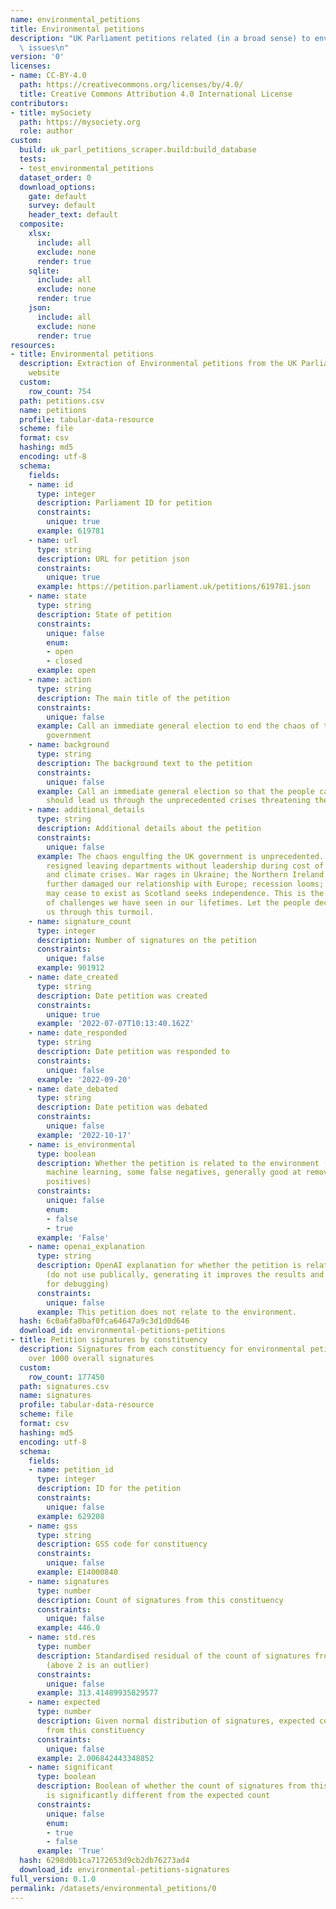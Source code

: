 ```yaml
---
name: environmental_petitions
title: Environmental petitions
description: "UK Parliament petitions related (in a broad sense) to environmental\
  \ issues\n"
version: '0'
licenses:
- name: CC-BY-4.0
  path: https://creativecommons.org/licenses/by/4.0/
  title: Creative Commons Attribution 4.0 International License
contributors:
- title: mySociety
  path: https://mysociety.org
  role: author
custom:
  build: uk_parl_petitions_scraper.build:build_database
  tests:
  - test_environmental_petitions
  dataset_order: 0
  download_options:
    gate: default
    survey: default
    header_text: default
  composite:
    xlsx:
      include: all
      exclude: none
      render: true
    sqlite:
      include: all
      exclude: none
      render: true
    json:
      include: all
      exclude: none
      render: true
resources:
- title: Environmental petitions
  description: Extraction of Environmental petitions from the UK Parliament petitions
    website
  custom:
    row_count: 754
  path: petitions.csv
  name: petitions
  profile: tabular-data-resource
  scheme: file
  format: csv
  hashing: md5
  encoding: utf-8
  schema:
    fields:
    - name: id
      type: integer
      description: Parliament ID for petition
      constraints:
        unique: true
      example: 619781
    - name: url
      type: string
      description: URL for petition json
      constraints:
        unique: true
      example: https://petition.parliament.uk/petitions/619781.json
    - name: state
      type: string
      description: State of petition
      constraints:
        unique: false
        enum:
        - open
        - closed
      example: open
    - name: action
      type: string
      description: The main title of the petition
      constraints:
        unique: false
      example: Call an immediate general election to end the chaos of the current
        government
    - name: background
      type: string
      description: The background text to the petition
      constraints:
        unique: false
      example: Call an immediate general election so that the people can decide who
        should lead us through the unprecedented crises threatening the UK.
    - name: additional_details
      type: string
      description: Additional details about the petition
      constraints:
        unique: false
      example: The chaos engulfing the UK government is unprecedented. Over 40 ministers
        resigned leaving departments without leadership during cost of living, energy
        and climate crises. War rages in Ukraine; the Northern Ireland Protocol has
        further damaged our relationship with Europe; recession looms; the UK itself
        may cease to exist as Scotland seeks independence. This is the greatest set
        of challenges we have seen in our lifetimes. Let the people decide who leads
        us through this turmoil.
    - name: signature_count
      type: integer
      description: Number of signatures on the petition
      constraints:
        unique: false
      example: 901912
    - name: date_created
      type: string
      description: Date petition was created
      constraints:
        unique: true
      example: '2022-07-07T10:13:40.162Z'
    - name: date_responded
      type: string
      description: Date petition was responded to
      constraints:
        unique: false
      example: '2022-09-20'
    - name: date_debated
      type: string
      description: Date petition was debated
      constraints:
        unique: false
      example: '2022-10-17'
    - name: is_environmental
      type: boolean
      description: Whether the petition is related to the environment (generated via
        machine learning, some false negatives, generally good at removing the false
        positives)
      constraints:
        unique: false
        enum:
        - false
        - true
      example: 'False'
    - name: openai_explanation
      type: string
      description: OpenAI explanation for whether the petition is related to the environment
        (do not use publically, generating it improves the results and it's useful
        for debugging)
      constraints:
        unique: false
      example: This petition does not relate to the environment.
  hash: 6c0a6fa0baf0fca64647a9c3d1d0d646
  download_id: environmental-petitions-petitions
- title: Petition signatures by constituency
  description: Signatures from each constituency for environmental petitions with
    over 1000 overall signatures
  custom:
    row_count: 177450
  path: signatures.csv
  name: signatures
  profile: tabular-data-resource
  scheme: file
  format: csv
  hashing: md5
  encoding: utf-8
  schema:
    fields:
    - name: petition_id
      type: integer
      description: ID for the petition
      constraints:
        unique: false
      example: 629208
    - name: gss
      type: string
      description: GSS code for constituency
      constraints:
        unique: false
      example: E14000840
    - name: signatures
      type: number
      description: Count of signatures from this constituency
      constraints:
        unique: false
      example: 446.0
    - name: std.res
      type: number
      description: Standardised residual of the count of signatures from this constituency
        (above 2 is an outlier)
      constraints:
        unique: false
      example: 313.41489935829577
    - name: expected
      type: number
      description: Given normal distribution of signatures, expected count of signatures
        from this constituency
      constraints:
        unique: false
      example: 2.006842443348852
    - name: significant
      type: boolean
      description: Boolean of whether the count of signatures from this constituency
        is significantly different from the expected count
      constraints:
        unique: false
        enum:
        - true
        - false
      example: 'True'
  hash: 6298d0b1ca7172653d9cb2db76273ad4
  download_id: environmental-petitions-signatures
full_version: 0.1.0
permalink: /datasets/environmental_petitions/0
---
```

